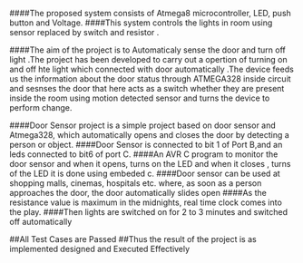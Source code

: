 
   
####The proposed system consists of Atmega8 microcontroller, LED, push button and Voltage.
####This system controls the  lights in room using sensor replaced by switch and resistor .

####The aim of the project is to Automaticaly sense the door and turn off light .The project has been developed to carry out a opertion of turning on and off hte light which connected with door automatically .The device feeds us the information about the door status through ATMEGA328 inside circuit and sesnses the door that here acts as a switch whether they are present inside the room using motion detected sensor and turns the device to perform change.

####Door Sensor project is a simple project based on door sensor and Atmega328, which automatically opens and closes the door by detecting a person or object. 
####Door Sensor is connected to bit 1 of Port B,and an leds connected to bit6 of port C. 
####An AVR C program to monitor the door sensor and when it opens, turns on the LED and when it closes , turns of the LED it is done using embeded c. ####Door sensor can be used at shopping malls, cinemas, hospitals etc. where, as soon as a person approaches the door, the door automatically slides open
####As the resistance value is maximum in the midnights, real time clock comes into the play. 
####Then lights are switched on for 2 to 3 minutes and switched off automatically

##All Test Cases are Passed 
##Thus the result of the project is as implemented designed and Executed Effectively
